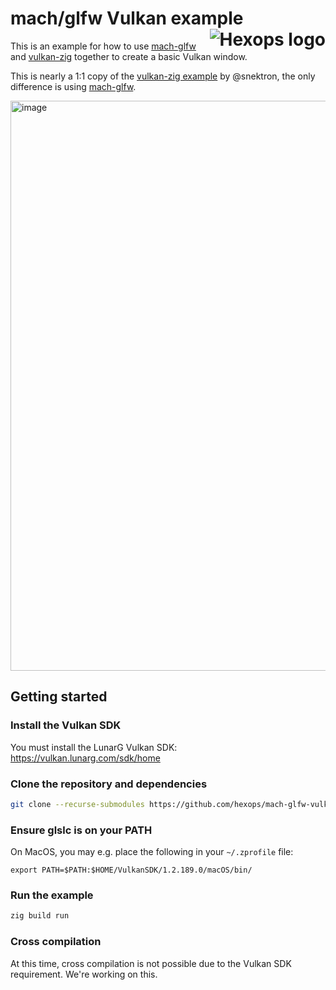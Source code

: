 # mach/glfw Vulkan example <a href="https://hexops.com"><img align="right" alt="Hexops logo" src="https://raw.githubusercontent.com/hexops/media/main/readme.svg"></img></a>

This is an example for how to use [mach-glfw](https://github.com/hexops/mach-glfw) and [vulkan-zig](https://github.com/snektron/vulkan-zig) together to create a basic Vulkan window.

This is nearly a 1:1 copy of the [vulkan-zig example](https://github.com/snektron/vulkan-zig) by @snektron, the only difference is using [mach-glfw](https://github.com/hexops/mach-glfw).

<img width="912" alt="image" src="https://user-images.githubusercontent.com/3173176/139573985-d862f35a-e78e-40c2-bc0c-9c4fb68d6ecd.png">

## Getting started

### Install the Vulkan SDK

You must install the LunarG Vulkan SDK: https://vulkan.lunarg.com/sdk/home

### Clone the repository and dependencies

```sh
git clone --recurse-submodules https://github.com/hexops/mach-glfw-vulkan-example
```

### Ensure glslc is on your PATH

On MacOS, you may e.g. place the following in your `~/.zprofile` file:

```
export PATH=$PATH:$HOME/VulkanSDK/1.2.189.0/macOS/bin/
```

### Run the example

```sh
zig build run
```

### Cross compilation

At this time, cross compilation is not possible due to the Vulkan SDK requirement. We're working on this.